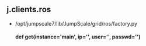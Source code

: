 ## j.clients.ros

- /opt/jumpscale7/lib/JumpScale/grid/ros/factory.py

    #### def get(instance='main', ip='', user='', passwd='') 

